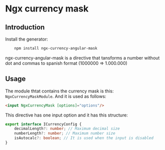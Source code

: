 # Ngx currency mask
## Introduction

Install the generator: 

```sh
    npm install ngx-currency-angular-mask
```

ngx-currency-angular-mask is a directive that tansforms a number without dot and commas to spanish format (1000000 => 1.000.000)

## Usage

The module thtat contains the currency mask is this: `NgxCurrencyMaskModule`. And it is used as follows: 

```html
<input NgxCurrencyMask [options]="options"/>
```

This directive has one input option and it has this structure:

```typescript
export interface ICurrencyConfig {
    decimalLength?: number; // Maximum decimal size
    numberLength?: number; // Maximum number size
    isAutocalc?: boolean; // It is used when the input is disabled
}
```